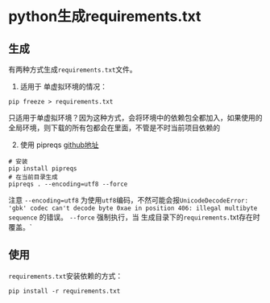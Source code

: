 # python生成requirements.txt

## 生成

有两种方式生成`requirements.txt`文件。

1. 适用于 单虚拟环境的情况：

```
pip freeze > requirements.txt
```
只适用于单虚拟环境？因为这种方式，会将环境中的依赖包全都加入，如果使用的全局环境，则下载的所有包都会在里面，不管是不时当前项目依赖的

2. 使用 pipreqs
[github地址](https://github.com/bndr/pipreqs)
```
# 安装
pip install pipreqs
# 在当前目录生成
pipreqs . --encoding=utf8 --force
```
注意 `--encoding=utf8` 为使用`utf8`编码，不然可能会报`UnicodeDecodeError: 'gbk' codec can't decode byte 0xae in position 406: illegal multibyte sequence` 的错误。
`--force` 强制执行，当 生成目录下的`requirements.`txt存在时覆盖。`

## 使用

`requirements.txt`安装依赖的方式：
```
pip install -r requirements.txt
```
